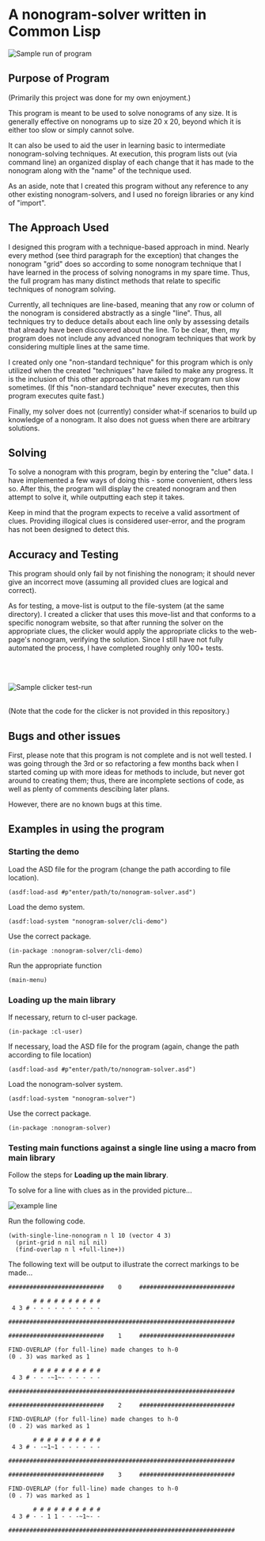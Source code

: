 # A nonogram-solver written in Common Lisp

![Sample run of program](./gifs/nonogram-solver-sample-run.gif)

## Purpose of Program

(Primarily this project was done for my own enjoyment.)

This program is meant to be used to solve nonograms of any size. It is generally effective on nonograms up to size 20 x 20, beyond which it is either too slow or simply cannot solve.

It can also be used to aid the user in learning basic to intermediate nonogram-solving techniques. At execution, this program lists out (via command line) an organized display of each change that it has made to the nonogram along with the "name" of the technique used.

As an aside, note that I created this program without any reference to any other existing nonogram-solvers, and I used no foreign libraries or any kind of "import".

## The Approach Used

I designed this program with a technique-based approach in mind. Nearly every method (see third paragraph for the exception) that changes the nonogram "grid" does so according to some nonogram technique that I have learned in the process of solving nonograms in my spare time. Thus, the full program has many distinct methods that relate to specific techniques of nonogram solving.

Currently, all techniques are line-based, meaning that any row or column of the nonogram is considered abstractly as a single "line". Thus, all techniques try to deduce details about each line only by assessing details that already have been discovered about the line. To be clear, then, my program does not include any advanced nonogram techniques that work by considering multiple lines at the same time.

I created only one "non-standard technique" for this program which is only utilized when the created "techniques" have failed to make any progress. It is the inclusion of this other approach that makes my program run slow sometimes. (If this "non-standard technique" never executes, then this program executes quite fast.)

Finally, my solver does not (currently) consider what-if scenarios to build up knowledge of a nonogram. It also does not guess when there are arbitrary solutions.

## Solving

To solve a nonogram with this program, begin by entering the "clue" data. I have implemented a few ways of doing this - some convenient, others less so. After this, the program will display the created nonogram and then attempt to solve it, while outputting each step it takes.

Keep in mind that the program expects to receive a valid assortment of clues. Providing illogical clues is considered user-error, and the program has not been designed to detect this.

## Accuracy and Testing

This program should only fail by not finishing the nonogram; it should never give an incorrect move (assuming all provided clues are logical and correct).

As for testing, a move-list is output to the file-system (at the same directory). I created a clicker that uses this move-list and that conforms to a specific nonogram website, so that after running the solver on the appropriate clues, the clicker would apply the appropriate clicks to the web-page's nonogram, verifying the solution. Since I still have not fully automated the process, I have completed roughly only 100+ tests.

<br>
<br>

![Sample clicker test-run](./gifs/nonogram-solver-sample-test.gif)

<br>
(Note that the code for the clicker is not provided in this repository.)

## Bugs and other issues

First, please note that this program is not complete and is not well tested. I was going through the 3rd or so refactoring a few months back when I started coming up with more ideas for methods to include, but never got around to creating them; thus, there are incomplete sections of code, as well as plenty of comments descibing later plans.

However, there are no known bugs at this time.

## Examples in using the program

### Starting the demo

Load the ASD file for the program (change the path according to file location).
```
(asdf:load-asd #p"enter/path/to/nonogram-solver.asd")
```

Load the demo system.
```
(asdf:load-system "nonogram-solver/cli-demo")
```

Use the correct package.
```
(in-package :nonogram-solver/cli-demo)
```

Run the appropriate function
```
(main-menu)
```

### Loading up the main library

If necessary, return to cl-user package.
```
(in-package :cl-user)
```

If necessary, load the ASD file for the program (again, change the path according to file location)
```
(asdf:load-asd #p"enter/path/to/nonogram-solver.asd")
```

Load the nonogram-solver system.
```
(asdf:load-system "nonogram-solver")
```

Use the correct package.
```
(in-package :nonogram-solver)
```

### Testing main functions against a single line using a macro from main library

Follow the steps for **Loading up the main library**.

To solve for a line with clues as in the provided picture...

![example line](./images/example-line.PNG)

Run the following code.
```
(with-single-line-nonogram n l 10 (vector 4 3)
  (print-grid n nil nil nil)
  (find-overlap n l +full-line+))
```

The following text will be output to illustrate the correct markings to be made...
```text
###########################    0     ###########################

       # # # # # # # # # #
 4 3 # - - - - - - - - - -

################################################################

###########################    1     ###########################

FIND-OVERLAP (for full-line) made changes to h-0
(0 . 3) was marked as 1

       # # # # # # # # # #
 4 3 # - - -~1~- - - - - -

################################################################

###########################    2     ###########################

FIND-OVERLAP (for full-line) made changes to h-0
(0 . 2) was marked as 1

       # # # # # # # # # #
 4 3 # - -~1~1 - - - - - -

################################################################

###########################    3     ###########################

FIND-OVERLAP (for full-line) made changes to h-0
(0 . 7) was marked as 1

       # # # # # # # # # #
 4 3 # - - 1 1 - - -~1~- -

################################################################
```
